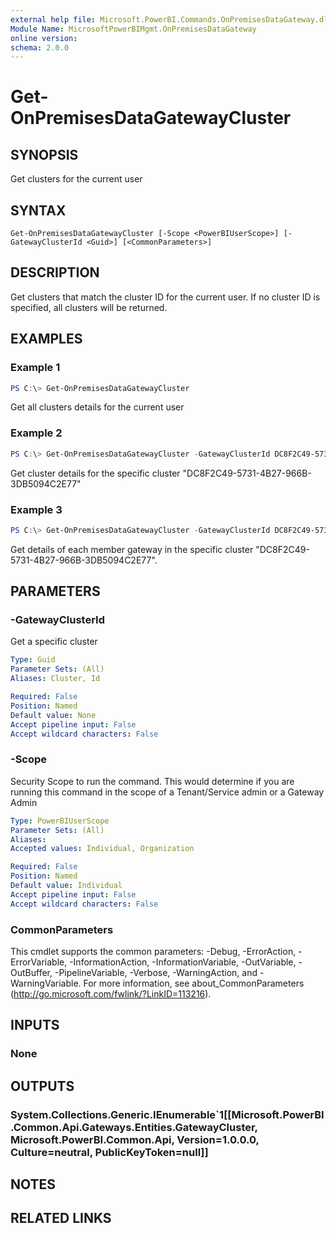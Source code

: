 ```yaml
---
external help file: Microsoft.PowerBI.Commands.OnPremisesDataGateway.dll-Help.xml
Module Name: MicrosoftPowerBIMgmt.OnPremisesDataGateway
online version:
schema: 2.0.0
---
```


# Get-OnPremisesDataGatewayCluster

## SYNOPSIS
Get clusters for the current user

## SYNTAX

```
Get-OnPremisesDataGatewayCluster [-Scope <PowerBIUserScope>] [-GatewayClusterId <Guid>] [<CommonParameters>]
```

## DESCRIPTION
Get clusters that match the cluster ID for the current user. If no cluster ID
is specified, all clusters will be returned.

## EXAMPLES

### Example 1
```powershell
PS C:\> Get-OnPremisesDataGatewayCluster
```

Get all clusters details for the current user

### Example 2
```powershell
PS C:\> Get-OnPremisesDataGatewayCluster -GatewayClusterId DC8F2C49-5731-4B27-966B-3DB5094C2E77
```

Get cluster details for the specific cluster "DC8F2C49-5731-4B27-966B-3DB5094C2E77"

### Example 3
```powershell
PS C:\> Get-OnPremisesDataGatewayCluster -GatewayClusterId DC8F2C49-5731-4B27-966B-3DB5094C2E77 | Select -ExpandProperty MemberGateways
```
Get details of each member gateway in the specific cluster "DC8F2C49-5731-4B27-966B-3DB5094C2E77".

## PARAMETERS

### -GatewayClusterId
Get a specific cluster

```yaml
Type: Guid
Parameter Sets: (All)
Aliases: Cluster, Id

Required: False
Position: Named
Default value: None
Accept pipeline input: False
Accept wildcard characters: False
```

### -Scope
Security Scope to run the command. This would determine if you are running this command in the scope of a Tenant/Service admin or a Gateway Admin

```yaml
Type: PowerBIUserScope
Parameter Sets: (All)
Aliases:
Accepted values: Individual, Organization

Required: False
Position: Named
Default value: Individual
Accept pipeline input: False
Accept wildcard characters: False
```

### CommonParameters
This cmdlet supports the common parameters: -Debug, -ErrorAction, -ErrorVariable, -InformationAction, -InformationVariable, -OutVariable, -OutBuffer, -PipelineVariable, -Verbose, -WarningAction, and -WarningVariable. For more information, see about_CommonParameters (http://go.microsoft.com/fwlink/?LinkID=113216).

## INPUTS

### None

## OUTPUTS

### System.Collections.Generic.IEnumerable`1[[Microsoft.PowerBI.Common.Api.Gateways.Entities.GatewayCluster, Microsoft.PowerBI.Common.Api, Version=1.0.0.0, Culture=neutral, PublicKeyToken=null]]

## NOTES

## RELATED LINKS
